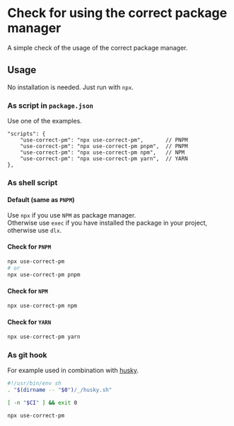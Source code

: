 # Check for using the correct package manager

A simple check of the usage of the correct package manager.

## Usage

No installation is needed. Just run with `npx`.

### As script in `package.json`

Use one of the examples.

```jsonc
"scripts": {
	"use-correct-pm": "npx use-correct-pm",       // PNPM
	"use-correct-pm": "npx use-correct-pm pnpm",  // PNPM
	"use-correct-pm": "npx use-correct-pm npm",   // NPM
	"use-correct-pm": "npx use-correct-pm yarn",  // YARN
},
```

### As shell script

#### Default (same as `PNPM`)

Use `npx` if you use `NPM` as package manager.\
Otherwise use `exec` if you have installed the package in your project, otherwise use `dlx`.

#### Check for `PNPM`

```sh
npx use-correct-pm
# or
npx use-correct-pm pnpm
```

#### Check for `NPM`

```sh
npx use-correct-pm npm
```

#### Check for `YARN`

```sh
npx use-correct-pm yarn
```

### As git hook

For example used in combination with [husky](https://typicode.github.io/husky/).

```sh
#!/usr/bin/env sh
. "$(dirname -- "$0")/_/husky.sh"

[ -n "$CI" ] && exit 0

npx use-correct-pm
```
